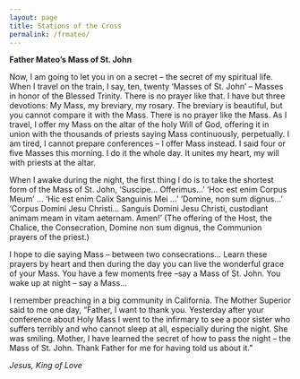 ```yaml
---
layout: page
title: Stations of the Cross
permalink: /frmateo/
---
```


 **Father Mateo’s Mass of St. John**

Now, I am going to let you in on a secret – the secret of my spiritual life. When I travel on the train, I say, ten, twenty ‘Masses of St. John’ – Masses in honor of the Blessed Trinity. There is no prayer like that. I have but three devotions: My Mass, my breviary, my rosary. The breviary is beautiful, but you cannot compare it with the Mass. There is no prayer like the Mass. As I travel, I offer my Mass on the altar of the holy Will of God, offering it in union with the thousands of priests saying Mass continuously, perpetually. I am tired, I cannot prepare conferences – I offer Mass instead. I said four or five Masses this morning. I do it the whole day. It unites my heart, my will with priests at the altar.

When I awake during the night, the first thing I do is to take the shortest form of the Mass of St. John, ‘Suscipe… Offerimus…’ ‘Hoc est enim Corpus Meum’ … ‘Hic est enim Calix Sanguinis Mei …’ ‘Domine, non sum dignus…’ ‘Corpus Domini Jesu Christi… Sanguis Domini Jesu Christi, custodiant animam meam in vitam aeternam. Amen!’  (The offering of the Host, the Chalice, the Consecration, Domine non sum dignus, the Communion prayers of the priest.)

I hope to die saying Mass – between two consecrations… Learn these prayers by heart and then during the day you can live the wonderful grace of your Mass. You have a few moments free –say a Mass of St. John. You wake up at night – say a Mass…

I remember preaching in a big community in California. The Mother Superior said to me one day, “Father, I want to thank you. Yesterday after your conference about Holy Mass I went to the infirmary to see a poor sister who suffers terribly and who cannot sleep at all, especially during the night. She was smiling. Mother, I have learned the secret of how to pass the night – the Mass of St. John. Thank Father for me for having told us about it.”

*Jesus, King of Love*
